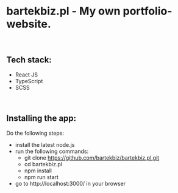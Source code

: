 # bartekbiz.pl - My own portfolio-website.

</br>

## Tech stack:
* React JS
* TypeScript
* SCSS

</br>

## Installing the app:
Do the following steps:
* install the latest node.js
* run the following commands:
	* <c>git clone https://github.com/bartekbiz/bartekbiz.pl.git</c>
	* <c>cd bartekbiz.pl</c>
	* <c>npm install</c>
	* <c>npm run start</c>
* go to http://localhost:3000/ in your browser

